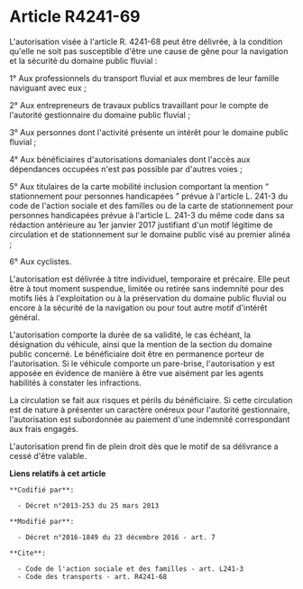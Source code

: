# Article R4241-69

L'autorisation visée à l'article R. 4241-68 peut être délivrée, à la condition qu'elle ne soit pas susceptible d'être une
cause de gêne pour la navigation et la sécurité du domaine public fluvial : 

1° Aux professionnels du transport fluvial et aux membres de leur famille naviguant avec eux ; 

2° Aux entrepreneurs de travaux publics travaillant pour le compte de l'autorité gestionnaire du domaine public fluvial ; 

3° Aux personnes dont l'activité présente un intérêt pour le domaine public fluvial ; 

4° Aux bénéficiaires d'autorisations domaniales dont l'accès aux dépendances occupées n'est pas possible par d'autres
voies ; 

5° Aux titulaires de la carte mobilité inclusion comportant la mention “ stationnement pour personnes handicapées ” prévue à
l'article L. 241-3 du code de l'action sociale et des familles ou de la carte de stationnement pour personnes handicapées
prévue à l'article L. 241-3 du même code dans sa rédaction antérieure au 1er janvier 2017 justifiant d'un motif légitime de
circulation et de stationnement sur le domaine public visé au premier alinéa ; 

6° Aux cyclistes. 

L'autorisation est délivrée à titre individuel, temporaire et précaire. Elle peut être à tout moment suspendue, limitée ou
retirée sans indemnité pour des motifs liés à l'exploitation ou à la préservation du domaine public fluvial ou encore à la
sécurité de la navigation ou pour tout autre motif d'intérêt général. 

L'autorisation comporte la durée de sa validité, le cas échéant, la désignation du véhicule, ainsi que la mention de la
section du domaine public concerné. Le bénéficiaire doit être en permanence porteur de l'autorisation. Si le véhicule
comporte un pare-brise, l'autorisation y est apposée en évidence de manière à être vue aisément par les agents habilités à
constater les infractions. 

La circulation se fait aux risques et périls du bénéficiaire. Si cette circulation est de nature à présenter un caractère
onéreux pour l'autorité gestionnaire, l'autorisation est subordonnée au paiement d'une indemnité correspondant aux frais
engagés. 

L'autorisation prend fin de plein droit dès que le motif de sa délivrance a cessé d'être valable.

**Liens relatifs à cet article**

	**Codifié par**:

	  - Décret n°2013-253 du 25 mars 2013

	**Modifié par**:

	  - Décret n°2016-1849 du 23 décembre 2016 - art. 7

	**Cite**:

	  - Code de l'action sociale et des familles - art. L241-3
	  - Code des transports - art. R4241-68

